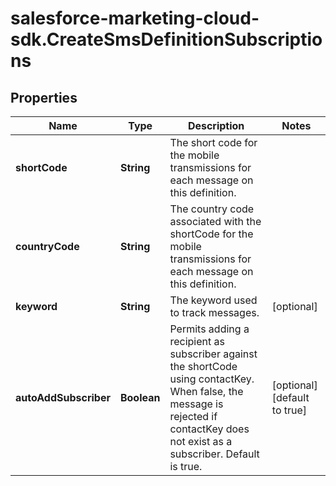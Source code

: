 # salesforce-marketing-cloud-sdk.CreateSmsDefinitionSubscriptions

## Properties
Name | Type | Description | Notes
------------ | ------------- | ------------- | -------------
**shortCode** | **String** | The short code for the mobile transmissions for each message on this definition. | 
**countryCode** | **String** | The country code associated with the shortCode for the mobile transmissions for each message on this definition. | 
**keyword** | **String** | The keyword used to track messages. | [optional] 
**autoAddSubscriber** | **Boolean** | Permits adding a recipient as subscriber against the shortCode using contactKey. When false, the message is rejected if contactKey does not exist as a subscriber. Default is true. | [optional] [default to true]


